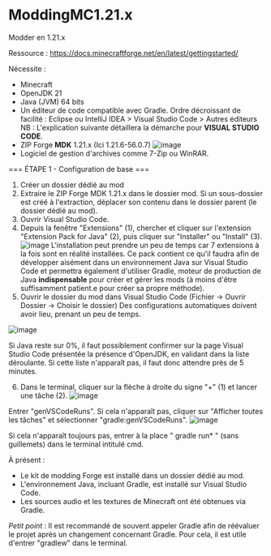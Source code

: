 # ModdingMC1.21.x
Modder en 1.21.x

Ressource : https://docs.minecraftforge.net/en/latest/gettingstarted/

Nécessite :
- Minecraft
- OpenJDK 21
- Java (JVM) 64 bits
- Un éditeur de code compatible avec Gradle. Ordre décroissant de facilité : Eclipse ou IntelliJ IDEA > Visual Studio Code > Autres éditeurs
NB : L'explication suivante détaillera la démarche pour **VISUAL STUDIO CODE**. 
- ZIP Forge **MDK** 1.21.x (Ici 1.21.6-56.0.7)
![image](https://github.com/user-attachments/assets/641a85b6-05dd-40b1-9af6-dd4053c2b05f)
- Logiciel de gestion d'archives comme 7-Zip ou WinRAR.

=== ÉTAPE 1 - Configuration de base ===
1. Créer un dossier dédié au mod
2. Extraire le ZIP Forge MDK 1.21.x dans le dossier mod.
Si un sous-dossier est créé à l'extraction, déplacer son contenu dans le dossier parent (le dossier dédié au mod).
3. Ouvrir Visual Studio Code.
4. Depuis la fenêtre "Extensions" (1), chercher et cliquer sur l'extension "Extension Pack for Java" (2), puis cliquer sur "Installer" ou "Install" (3).
![image](https://github.com/user-attachments/assets/82d679d8-8360-41eb-8f2e-e3ffb2f9b469)
L'installation peut prendre un peu de temps car 7 extensions à la fois sont en réalité installées. 
Ce pack contient ce qu'il faudra afin de développer aisément dans un environnement Java sur Visual Studio Code et permettra également d'utiliser Gradle, moteur de production de Java **indispensable** pour créer et gérer les mods (à moins d'être suffisamment patient.e pour créer sa propre méthode).
5. Ouvrir le dossier du mod dans Visual Studio Code (Fichier -> Ouvrir Dossier -> Choisir le dossier)
Des configurations automatiques doivent avoir lieu, prenant un peu de temps.

![image](https://github.com/user-attachments/assets/15b30238-a0aa-4d1b-9317-34edf6442d20)

Si Java reste sur 0%, il faut possiblement confirmer sur la page Visual Studio Code présentée la présence d'OpenJDK, en validant dans la liste déroulante.
Si cette liste n'apparaît pas, il faut donc attendre près de 5 minutes.

6. Dans le terminal, cliquer sur la flèche à droite du signe "+" (1) et lancer une tâche (2).
![image](https://github.com/user-attachments/assets/bfdca9c5-a203-4fec-9f7f-9eb20e5880a6)

Entrer "genVSCodeRuns". Si cela n'apparaît pas, cliquer sur "Afficher toutes les tâches" et sélectionner "gradle:genVSCodeRuns".
![image](https://github.com/user-attachments/assets/00e97f7e-1b5f-4bdc-a9cd-a7eaea0dc10d)

Si cela n'apparaît toujours pas, entrer à la place " gradle run* " (sans guillemets) dans le terminal intitulé cmd.

À présent :
- Le kit de modding Forge est installé dans un dossier dédié au mod.
- L'environnement Java, incluant Gradle, est installé sur Visual Studio Code.
- Les sources audio et les textures de Minecraft ont été obtenues via Gradle.

*Petit point* : Il est recommandé de souvent appeler Gradle afin de réévaluer le projet après un changement concernant Gradle.
Pour cela, il est utile d'entrer "gradlew" dans le terminal.
